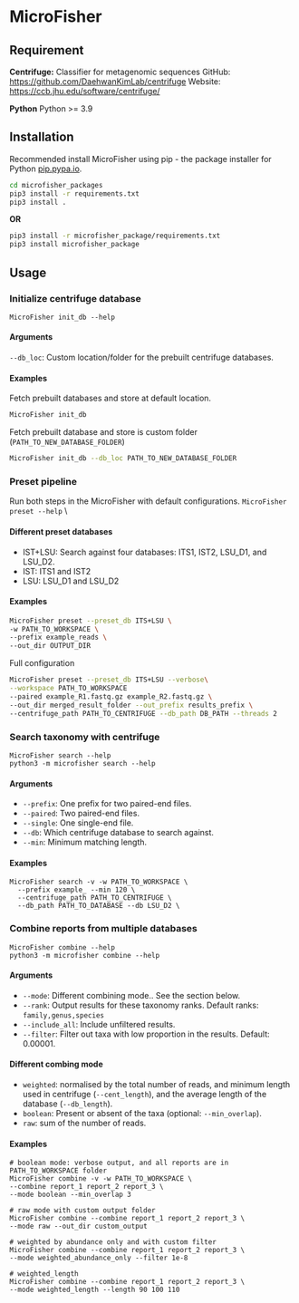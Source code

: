 # MicroFisher

## Requirement
**Centrifuge:** Classifier for metagenomic sequences
GitHub: https://github.com/DaehwanKimLab/centrifuge
Website: https://ccb.jhu.edu/software/centrifuge/

**Python**
Python >= 3.9



## Installation
Recommended install MicroFisher using pip - the package installer for Python [pip.pypa.io](pip.pypa.io).
```bash
cd microfisher_packages
pip3 install -r requirements.txt
pip3 install .
```
**OR**
```bash
pip3 install -r microfisher_package/requirements.txt
pip3 install microfisher_package
```

## Usage
### Initialize centrifuge database
`MicroFisher init_db --help`
#### Arguments
`--db_loc`: Custom location/folder for the prebuilt centrifuge databases.

#### Examples
Fetch prebuilt databases and store at default location.
```bash
MicroFisher init_db
```
Fetch prebuilt database and store is custom folder (`PATH_TO_NEW_DATABASE_FOLDER`)
```bash
MicroFisher init_db --db_loc PATH_TO_NEW_DATABASE_FOLDER
```

### Preset pipeline
Run both steps in the MicroFisher with default configurations.
`MicroFisher preset --help` \

#### Different preset databases
- IST+LSU: Search against four databases: ITS1, IST2, LSU_D1, and LSU_D2.
- IST: ITS1 and IST2
- LSU: LSU_D1 and LSU_D2

#### Examples
```bash
MicroFisher preset --preset_db ITS+LSU \
-w PATH_TO_WORKSPACE \
--prefix example_reads \
--out_dir OUTPUT_DIR 
```
Full configuration
```bash
MicroFisher preset --preset_db ITS+LSU --verbose\
--workspace PATH_TO_WORKSPACE
--paired example_R1.fastq.gz example_R2.fastq.gz \ 
--out_dir merged_result_folder --out_prefix results_prefix \
--centrifuge_path PATH_TO_CENTRIFUGE --db_path DB_PATH --threads 2
```

### Search taxonomy with centrifuge
`MicroFisher search --help` \
`python3 -m microfisher search --help`

#### Arguments
- `--prefix`: One prefix for two paired-end files.
- `--paired`: Two paired-end files.
- `--single`: One single-end file.
- `--db`: Which centrifuge database to search against.
- `--min`: Minimum matching length.


#### Examples
```
MicroFisher search -v -w PATH_TO_WORKSPACE \
  --prefix example_ --min 120 \
  --centrifuge_path PATH_TO_CENTRIFUGE \
  --db_path PATH_TO_DATABASE --db LSU_D2 \
```



### Combine reports from multiple databases
`MicroFisher combine --help` \
`python3 -m microfisher combine --help`


#### Arguments
- `--mode`: Different combining mode.. See the section below.
- `--rank`: Output results for these taxonomy ranks. Default ranks: `family,genus,species`
- `--include_all`: Include unfiltered results.
- `--filter`: Filter out taxa with low proportion in the results. Default: 0.00001.
  
  
#### Different combing mode
- `weighted`: normalised by the total number of reads, and
    minimum length used in centrifuge (`--cent_length`), and the average
    length of the database (`--db_length`).
- `boolean`: Present or absent of the taxa (optional: `--min_overlap`).
- `raw`: sum of the number of reads.


#### Examples

```
# boolean mode: verbose output, and all reports are in PATH_TO_WORKSPACE folder
MicroFisher combine -v -w PATH_TO_WORKSPACE \
--combine report_1 report_2 report_3 \
--mode boolean --min_overlap 3

# raw mode with custom output folder
MicroFisher combine --combine report_1 report_2 report_3 \
--mode raw --out_dir custom_output

# weighted by abundance only and with custom filter
MicroFisher combine --combine report_1 report_2 report_3 \
--mode weighted_abundance_only --filter 1e-8

# weighted_length
MicroFisher combine --combine report_1 report_2 report_3 \
--mode weighted_length --length 90 100 110
```
